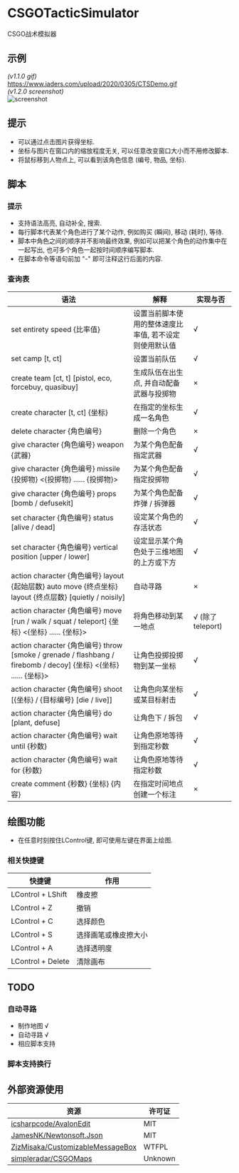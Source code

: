 # CSGOTacticSimulator
CSGO战术模拟器
## 示例
*(v1.1.0 gif)* </br>
https://www.iaders.com/upload/2020/0305/CTSDemo.gif </br>
*(v1.2.0 screenshot)* </br>
![screenshot](https://www.iaders.com/upload/2020/0312/v1.3.0.png)
## 提示
- 可以通过点击图片获得坐标. 
- 坐标与图片在窗口内的缩放程度无关, 可以任意改变窗口大小而不用修改脚本. 
- 将鼠标移到人物点上, 可以看到该角色信息 (编号, 物品, 坐标). 
## 脚本
### 提示
- 支持语法高亮, 自动补全, 搜索. 
- 每行脚本代表某个角色进行了某个动作, 例如购买 (瞬间), 移动 (耗时), 等待. 
- 脚本中角色之间的顺序并不影响最终效果, 例如可以把某个角色的动作集中在一起写出, 也可多个角色一起按时间顺序编写脚本. 
- 在脚本命令等语句前加 "-" 即可注释这行后面的内容. 
### 查询表
|语法|解释|实现与否|
|----|----|----|
|set entirety speed {比率值}|设置当前脚本使用的整体速度比率值, 若不设定则使用默认值|√|
|set camp [t, ct]|设置当前队伍|√|
|create team [ct, t] [pistol, eco, forcebuy, quasibuy]|生成队伍在出生点, 并自动配备武器与投掷物|×|
|create character [t, ct] {坐标}|在指定的坐标生成一名角色|√|
|delete character {角色编号}|删除一个角色|×|
|give character {角色编号} weapon {武器}|为某个角色配备指定武器|√|
|give character {角色编号} missile {投掷物} <{投掷物} ...... {投掷物}>|为某个角色配备指定投掷物|√|
|give character {角色编号} props [bomb / defusekit]|为某个角色配备炸弹 / 拆弹器|√|
|set character {角色编号} status [alive / dead]|设定某个角色的存活状态|√|
|set character {角色编号} vertical position [upper / lower]|设定显示某个角色处于三维地图的上方或下方|√|
|action character {角色编号} layout {起始层数} auto move {终点坐标} layout {终点层数} [quietly / noisily]|自动寻路|×|
|action character {角色编号} move [run / walk / squat / teleport] {坐标} <{坐标} ...... {坐标}>|将角色移动到某一地点|√ (除了teleport)|
|action character {角色编号} throw [smoke / grenade / flashbang / firebomb / decoy] {坐标} <{坐标} ...... {坐标}>|让角色投掷投掷物到某一坐标 |√|
|action character {角色编号} shoot [{坐标} / {目标编号} [die / live]]|让角色向某坐标或某目标射击|√|
|action character {角色编号} do [plant, defuse]|让角色下 / 拆包|√|
|action character {角色编号} wait until {秒数}|让角色原地等待到指定秒数|√|
|action character {角色编号} wait for {秒数}|让角色原地等待指定秒数|√|
|create comment {秒数} {坐标} {内容}|在指定时间地点创建一个标注|×|
## 绘图功能
- 在任意时刻按住LControl键, 即可使用左键在界面上绘图. 
### 相关快捷键
|快捷键|作用|
|----|----|
|LControl + LShift|橡皮擦|
|LControl + Z|撤销|
|LControl + C|选择颜色|
|LControl + S|选择画笔或橡皮擦大小|
|LControl + A|选择透明度|
|LControl + Delete|清除画布|
## TODO
### 自动寻路
- 制作地图 √
- 自动寻路 √
- 相应脚本支持
### 脚本支持换行

## 外部资源使用
|资源|许可证|
|----|----|
|[icsharpcode/AvalonEdit](https://github.com/icsharpcode/AvalonEdit)|MIT|
|[JamesNK/Newtonsoft.Json](https://github.com/JamesNK/Newtonsoft.Json)|MIT|
|[ZjzMisaka/CustomizableMessageBox](https://github.com/ZjzMisaka/CustomizableMessageBox)|WTFPL|
|[simpleradar/CSGOMaps](http://simpleradar.com/)|Unknown|
